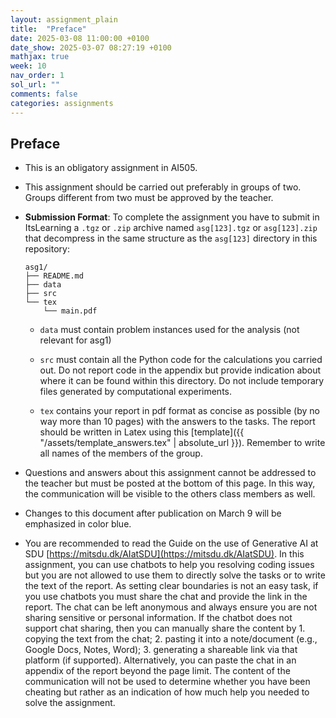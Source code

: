 ```yaml
---
layout: assignment_plain
title:  "Preface"
date: 2025-03-08 11:00:00 +0100
date_show: 2025-03-07 08:27:19 +0100
mathjax: true
week: 10
nav_order: 1
sol_url: ""
comments: false
categories: assignments
---
```



## Preface

- This is an obligatory assignment in AI505.

- This assignment should be carried out preferably in groups of two. Groups
  different from two must be approved by the teacher.

- **Submission Format**: To complete the assignment you have to submit in
  ItsLearning a `.tgz` or `.zip` archive named `asg[123].tgz` or `asg[123].zip` that
  decompress in the same structure as the `asg[123]` directory in this repository:

  ```{shell}
  asg1/
  ├── README.md
  ├── data
  ├── src
  └── tex
      └── main.pdf
  ```

  - `data` must contain problem instances used for the analysis (not relevant
    for asg1)

  - `src` must contain all the Python code for the calculations you carried out.
    Do not report code in the appendix but provide indication about where it can
    be found within this directory. Do not include temporary files generated by
    computational experiments.

  - `tex` contains your report in pdf format as concise as possible (by no way
    more than 10 pages) with the answers to the tasks. The report should be
    written in Latex using this [template]({{ "/assets/template_answers.tex" |
    absolute_url }}). Remember to write all names of the members of the group.

- Questions and answers about this assignment cannot be addressed to the teacher
  but must be posted at the bottom of this page. In this way, the communication
  will be visible to the others class members as well.

- Changes to this document after publication on March 9 will be emphasized in
  color blue.

- You are recommended to read the Guide on the use of Generative AI at SDU
  [https://mitsdu.dk/AIatSDU](https://mitsdu.dk/AIatSDU).
  In this assignment, you can use chatbots to help you resolving coding issues
  but you are not allowed to use them to directly solve the tasks or to write
  the text of the report. As setting clear boundaries is not an easy task, if
  you use chatbots you must share the chat and provide the link in the report.
  The chat can be left anonymous and always ensure you are not sharing sensitive
  or personal information. If the chatbot does not support chat sharing, then
  you can manually share the content by 1. copying the text from the chat; 2.
  pasting it into a note/document (e.g., Google Docs, Notes, Word); 3.
  generating a shareable link via that platform (if supported). Alternatively,
  you can paste the chat in an appendix of the report beyond the page limit. The
  content of the communication will not be used to determine whether you have
  been cheating but rather as an indication of how much help you needed to solve
  the assignment.


